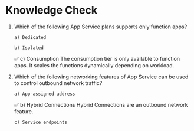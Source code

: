 # Knowledge Check

1.  Which of the following App Service plans supports only function apps?

        a) Dedicated

        b) Isolated

    ✅  c) Consumption
        The consumption tier is only available to function apps. 
        It scales the functions dynamically depending on workload.

2.  Which of the following networking features of App Service can be used to control outbound network traffic?

        a) App-assigned address

    ✅  b) Hybrid Connections
        Hybrid Connections are an outbound network feature.

        c) Service endpoints

